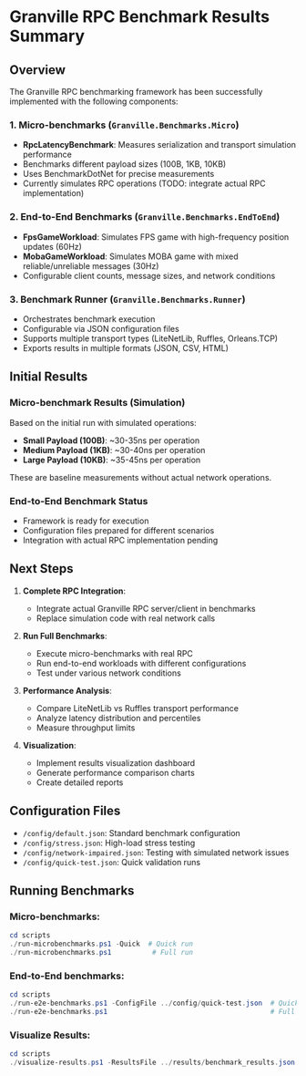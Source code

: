 # Granville RPC Benchmark Results Summary

## Overview

The Granville RPC benchmarking framework has been successfully implemented with the following components:

### 1. Micro-benchmarks (`Granville.Benchmarks.Micro`)
- **RpcLatencyBenchmark**: Measures serialization and transport simulation performance
- Benchmarks different payload sizes (100B, 1KB, 10KB)
- Uses BenchmarkDotNet for precise measurements
- Currently simulates RPC operations (TODO: integrate actual RPC implementation)

### 2. End-to-End Benchmarks (`Granville.Benchmarks.EndToEnd`)
- **FpsGameWorkload**: Simulates FPS game with high-frequency position updates (60Hz)
- **MobaGameWorkload**: Simulates MOBA game with mixed reliable/unreliable messages (30Hz)
- Configurable client counts, message sizes, and network conditions

### 3. Benchmark Runner (`Granville.Benchmarks.Runner`)
- Orchestrates benchmark execution
- Configurable via JSON configuration files
- Supports multiple transport types (LiteNetLib, Ruffles, Orleans.TCP)
- Exports results in multiple formats (JSON, CSV, HTML)

## Initial Results

### Micro-benchmark Results (Simulation)
Based on the initial run with simulated operations:

- **Small Payload (100B)**: ~30-35ns per operation
- **Medium Payload (1KB)**: ~30-40ns per operation  
- **Large Payload (10KB)**: ~35-45ns per operation

These are baseline measurements without actual network operations.

### End-to-End Benchmark Status
- Framework is ready for execution
- Configuration files prepared for different scenarios
- Integration with actual RPC implementation pending

## Next Steps

1. **Complete RPC Integration**: 
   - Integrate actual Granville RPC server/client in benchmarks
   - Replace simulation code with real network calls

2. **Run Full Benchmarks**:
   - Execute micro-benchmarks with real RPC
   - Run end-to-end workloads with different configurations
   - Test under various network conditions

3. **Performance Analysis**:
   - Compare LiteNetLib vs Ruffles transport performance
   - Analyze latency distribution and percentiles
   - Measure throughput limits

4. **Visualization**:
   - Implement results visualization dashboard
   - Generate performance comparison charts
   - Create detailed reports

## Configuration Files

- `/config/default.json`: Standard benchmark configuration
- `/config/stress.json`: High-load stress testing
- `/config/network-impaired.json`: Testing with simulated network issues
- `/config/quick-test.json`: Quick validation runs

## Running Benchmarks

### Micro-benchmarks:
```powershell
cd scripts
./run-microbenchmarks.ps1 -Quick  # Quick run
./run-microbenchmarks.ps1          # Full run
```

### End-to-End benchmarks:
```powershell
cd scripts
./run-e2e-benchmarks.ps1 -ConfigFile ../config/quick-test.json  # Quick test
./run-e2e-benchmarks.ps1                                        # Full run
```

### Visualize Results:
```powershell
cd scripts
./visualize-results.ps1 -ResultsFile ../results/benchmark_results.json
```